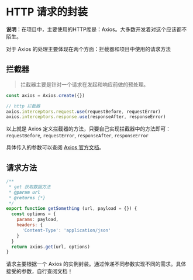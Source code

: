 # HTTP 请求的封装

**说明**：在项目中，主要使用的HTTP库是：Axios。大多数开发着对这个应该都不陌生。

对于 Axios 的处理主要体现在两个方面：拦截器和项目中使用的请求方法

## 拦截器

> 拦截器主要是针对一个请求在发起和响应前做的预处理。

```javascript
const axios = Axios.create({})

// http 拦截器
axios.interceptors.request.use(requestBefore, requestError)
axios.interceptors.response.use(responseAfter, responseError)
```

以上就是 Axios 定义拦截器的方法，只要自己实现拦截器中的方法即可：`requestBefore`, `requestError`, `responseAfter`, `responseError`

具体传入的参数可以查阅 [Axios 官方文档](https://www.kancloud.cn/yunye/axios/234845)。

## 请求方法

```javascript
/**
 * get 获取数据方法
 * @param url
 * @returns {*}
 */
export function getSomething (url, payload = {}) {
  const options = {
    params: payload,
    headers: {
      'Content-Type': 'application/json'
    }
  }
  return axios.get(url, options)
}
```

请求主要根据一个 Axios 的实例封装。通过传递不同参数实现不同的需求。具体接受的参数，自行查阅文档！
